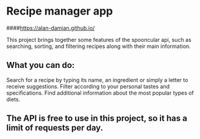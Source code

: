 # Recipe manager app

####https://alan-damian.github.io/

This project brings together some features of the spooncular api, such as searching, sorting, and filtering recipes along with their main information.

## What you can do:
Search for a recipe by typing its name, an ingredient or simply a letter to receive suggestions.
Filter according to your personal tastes and specifications.
Find additional information about the most popular types of diets.

## The API is free to use in this project, so it has a limit of requests per day.
